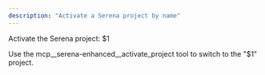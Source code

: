 ```yaml
---
description: "Activate a Serena project by name"
---
```


Activate the Serena project: $1

Use the mcp__serena-enhanced__activate_project tool to switch to the "$1" project.